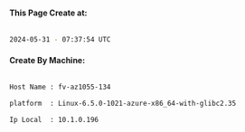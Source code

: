 
   
#### This Page Create at:

```bash

2024-05-31 - 07:37:54 UTC

```

#### Create By Machine:

```bash

Host Name : fv-az1055-134

platform  : Linux-6.5.0-1021-azure-x86_64-with-glibc2.35

Ip Local  : 10.1.0.196

```

